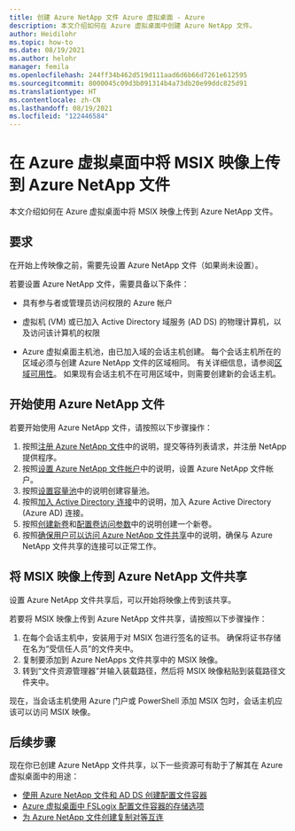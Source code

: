 ```yaml
---
title: 创建 Azure NetApp 文件 Azure 虚拟桌面 - Azure
description: 本文介绍如何在 Azure 虚拟桌面中创建 Azure NetApp 文件。
author: Heidilohr
ms.topic: how-to
ms.date: 08/19/2021
ms.author: helohr
manager: femila
ms.openlocfilehash: 244ff34b462d519d111aad6d6b66d7261e612595
ms.sourcegitcommit: 8000045c09d3b091314b4a73db20e99ddc825d91
ms.translationtype: HT
ms.contentlocale: zh-CN
ms.lasthandoff: 08/19/2021
ms.locfileid: "122446584"
---
```

# <a name="upload-msix-images-to-azure-netapp-files-in-azure-virtual-desktop"></a>在 Azure 虚拟桌面中将 MSIX 映像上传到 Azure NetApp 文件

本文介绍如何在 Azure 虚拟桌面中将 MSIX 映像上传到 Azure NetApp 文件。

## <a name="requirements"></a>要求

在开始上传映像之前，需要先设置 Azure NetApp 文件（如果尚未设置）。

若要设置 Azure NetApp 文件，需要具备以下条件：

- 具有参与者或管理员访问权限的 Azure 帐户

- 虚拟机 (VM) 或已加入 Active Directory 域服务 (AD DS) 的物理计算机，以及访问该计算机的权限

- Azure 虚拟桌面主机池，由已加入域的会话主机创建。 每个会话主机所在的区域必须与创建 Azure NetApp 文件的区域相同。 有关详细信息，请参阅[区域可用性](https://azure.microsoft.com/global-infrastructure/services/?products=netapp)。 如果现有会话主机不在可用区域中，则需要创建新的会话主机。

## <a name="start-using-azure-netapp-files"></a>开始使用 Azure NetApp 文件

若要开始使用 Azure NetApp 文件，请按照以下步骤操作：

1. 按照[注册 Azure NetApp 文件](../azure-netapp-files/azure-netapp-files-register.md)中的说明，提交等待列表请求，并注册 NetApp 提供程序。
2. 按照[设置 Azure NetApp 文件帐户](create-fslogix-profile-container.md#set-up-your-azure-netapp-files-account)中的说明，设置 Azure NetApp 文件帐户。
3. 按照[设置容量池](../azure-netapp-files/azure-netapp-files-set-up-capacity-pool.md)中的说明创建容量池。
4. 按照[加入 Active Directory 连接](create-fslogix-profile-container.md#join-an-active-directory-connection)中的说明，加入 Azure Active Directory (Azure AD) 连接。
5. 按照[创建新卷](create-fslogix-profile-container.md#create-a-new-volume)和[配置卷访问参数](create-fslogix-profile-container.md#configure-volume-access-parameters)中的说明创建一个新卷。
6. 按照[确保用户可以访问 Azure NetApp 文件共享](create-fslogix-profile-container.md#make-sure-users-can-access-the-azure-netapp-file-share)中的说明，确保与 Azure NetApp 文件共享的连接可以正常工作。

## <a name="upload-an-msix-image-to-the-azure-netapp-file-share"></a>将 MSIX 映像上传到 Azure NetApp 文件共享

设置 Azure NetApp 文件共享后，可以开始将映像上传到该共享。

若要将 MSIX 映像上传到 Azure NetApp 文件共享，请按照以下步骤操作：

1. 在每个会话主机中，安装用于对 MSIX 包进行签名的证书。 确保将证书存储在名为“受信任人员”的文件夹中。
2. 复制要添加到 Azure NetApps 文件共享中的 MSIX 映像。
3. 转到“文件资源管理器”并输入装载路径，然后将 MSIX 映像粘贴到装载路径文件夹中。

现在，当会话主机使用 Azure 门户或 PowerShell 添加 MSIX 包时，会话主机应该可以访问 MSIX 映像。

## <a name="next-steps"></a>后续步骤

现在你已创建 Azure NetApp 文件共享，以下一些资源可有助于了解其在 Azure 虚拟桌面中的用途：

- [使用 Azure NetApp 文件和 AD DS 创建配置文件容器](create-fslogix-profile-container.md)
- [Azure 虚拟桌面中 FSLogix 配置文件容器的存储选项](store-fslogix-profile.md)
- [为 Azure NetApp 文件创建复制对等互连](../azure-netapp-files/cross-region-replication-create-peering.md)
